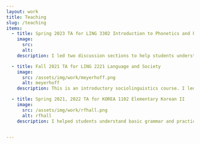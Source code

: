 ```yaml
---
layout: work
title: Teaching
slug: /teaching
items:
  - title: Spring 2023 TA for LING 3302 Introduction to Phonetics and Phonology
    image:
      src:
      alt:
    description: I led two discussion sections to help students understand the fundamental concepts in phonetics and phonology. I reviewed class materials, prepared them  for labs, and held exam review sessions.

  - title: Fall 2021 TA for LING 2221 Language and Society
    image:
      src: /assets/img/work/meyerhoff.png
      alt: meyerhoff
    description: This is an introductory sociolinguistics course. I led two sections focusing on introducing theoretical and technical concepts to students who are new to linguistics, and led discussions on how social factors interact with linguistic phenomena. 

  - title: Spring 2021, 2022 TA for KOREA 1102 Elementary Korean II
    image:
      src: /assets/img/work/rfhall.png
      alt: rfhall
    description: I helped students understand basic grammar and practice speaking in Korean in an undergraduate language course. 


---
```


<br />
<br />
